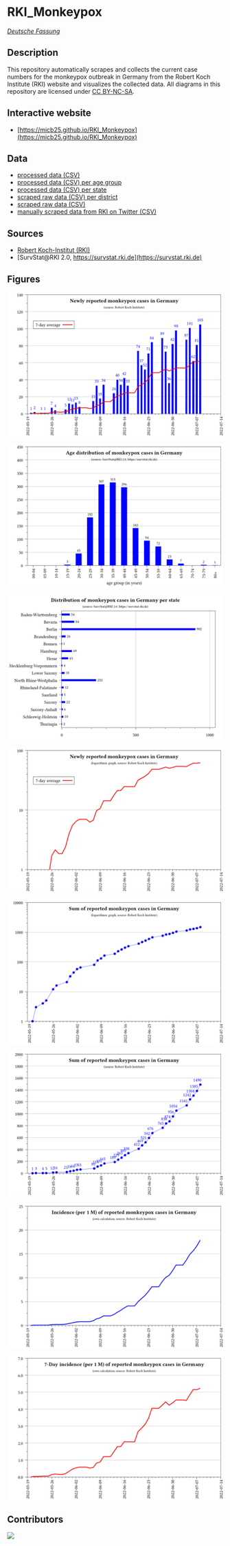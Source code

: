 # RKI_Monkeypox

_[Deutsche Fassung](README.de.md)_

## Description

This repository automatically scrapes and collects the current case numbers for the monkeypox outbreak in Germany from the Robert Koch Institute (RKI) website and visualizes the collected data. All diagrams in this repository are licensed under [CC BY-NC-SA](https://creativecommons.org/licenses/by-nc-sa/3.0/).

## Interactive website
- [https://micb25.github.io/RKI_Monkeypox](https://micb25.github.io/RKI_Monkeypox)

## Data
- [processed data (CSV)](data/RKI_Monkeypox_processed.csv)
- [processed data (CSV) per age group](data/RKI_Monkeypox_processed_age_groups.csv)
- [processed data (CSV) per state](data/RKI_Monkeypox_processed_states.csv)
- [scraped raw data (CSV) per district](data/RKI_SurvStat_by_date_and_district/)
- [scraped raw data (CSV)](data/RKI_Monkeypox.csv)
- [manually scraped data from RKI on Twitter (CSV)](data/RKI_Monkeypox_Twitter.csv)

## Sources
- [Robert Koch-Institut (RKI)](https://www.rki.de/DE/Content/InfAZ/A/Affenpocken/Ausbruch-2022-Situation-Deutschland.html)
- [SurvStat@RKI 2.0, https://survstat.rki.de](https://survstat.rki.de)

## Figures
![](plots_en/plot_num_cases.png)

![](plots_en/plot_age_groups.png)

![](plots_en/plot_states.png)

![](plots_en/plot_num_cases_log.png)

![](plots_en/plot_sum_cases_log.png)

![](plots_en/plot_sum_cases.png)

![](plots_en/plot_incidence.png)

![](plots_en/plot_7d_incidence.png)

## Contributors
<a href="https://github.com/micb25/RKI_Monkeypox/graphs/contributors"><img src="https://contrib.rocks/image?repo=micb25/RKI_Monkeypox" /></a>
